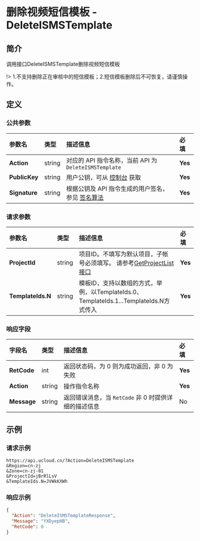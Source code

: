 # 删除视频短信模板 - DeleteISMSTemplate

## 简介

调用接口DeleteISMSTemplate删除视频短信模板



!> 1.不支持删除正在审核中的短信模板；2.短信模板删除后不可恢复，请谨慎操作。





## 定义

### 公共参数

| 参数名 | 类型 | 描述信息 | 必填 |
|:---|:---|:---|:---|
| **Action**     | string  | 对应的 API 指令名称，当前 API 为 `DeleteISMSTemplate`                        | **Yes** |
| **PublicKey**  | string  | 用户公钥，可从 [控制台](https://console.ucloud.cn/uapi/apikey) 获取                                             | **Yes** |
| **Signature**  | string  | 根据公钥及 API 指令生成的用户签名，参见 [签名算法](api/summary/signature.md)  | **Yes** |

### 请求参数

| 参数名 | 类型 | 描述信息 | 必填 |
|:---|:---|:---|:---|
| **ProjectId** | string | 项目ID。不填写为默认项目，子帐号必须填写。 请参考[GetProjectList接口](https://docs.ucloud.cn/api/summary/get_project_list) |**Yes**|
| **TemplateIds.N** | string | 模板ID，支持以数组的方式，举例，以TemplateIds.0、TemplateIds.1...TemplateIds.N方式传入 |**Yes**|

### 响应字段

| 字段名 | 类型 | 描述信息 | 必填 |
|:---|:---|:---|:---|
| **RetCode** | int | 返回状态码，为 0 则为成功返回，非 0 为失败 |**Yes**|
| **Action** | string | 操作指令名称 |**Yes**|
| **Message** | string | 返回错误消息，当 `RetCode` 非 0 时提供详细的描述信息 |No|




## 示例

### 请求示例
    
```
https://api.ucloud.cn/?Action=DeleteISMSTemplate
&Region=cn-zj
&Zone=cn-zj-01
&ProjectId=jBrRlLsV
&TemplateIds.N=JVWkKXWh
```

### 响应示例
    
```json
{
  "Action": "DeleteISMSTemplateResponse",
  "Message": "YXDyepHB",
  "RetCode": 0
}
```





